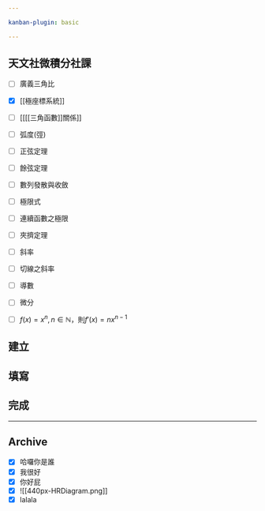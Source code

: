 ```yaml
---

kanban-plugin: basic

---
```


## 天文社微積分社課

- [ ] 廣義三角比
- [x] [[極座標系統]]
- [ ] [[[[三角函數]]關係]]
- [ ] 弧度(弳)
- [ ] 正弦定理
- [ ] 餘弦定理
- [ ] 數列發散與收斂
- [ ] 極限式
- [ ] 連續函數之極限
- [ ] 夾擠定理
- [ ] 斜率
- [ ] 切線之斜率
- [ ] 導數
- [ ] 微分
- [ ] $f(x)=x^n, n\in \mathbb{N}$，則$f'(x)=nx^{n-1}$


## 建立



## 填寫



## 完成



***

## Archive

- [x] 哈囉你是誰
- [x] 我很好
- [x] 你好屁
- [x] ![[440px-HRDiagram.png]]
- [x] lalala